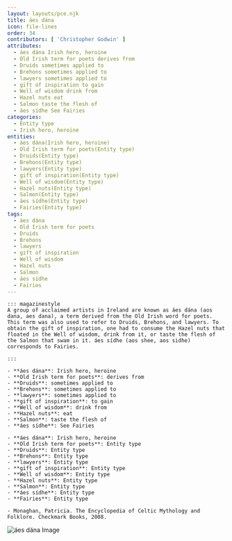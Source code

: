 ```yaml
---
layout: layouts/pce.njk
title: áes dána
icon: file-lines
order: 34
contributors: [ 'Christopher Godwin' ]
attributes:
  - áes dána Irish hero, heroine
  - Old Irish term for poets derives from
  - Druids sometimes applied to
  - Brehons sometimes applied to
  - lawyers sometimes applied to
  - gift of inspiration to gain
  - Well of wisdom drink from
  - Hazel nuts eat
  - Salmon taste the flesh of
  - áes sídhe See Fairies
categories:
  - Entity type
  - Irish hero, heroine
entities:
  - áes dána(Irish hero, heroine)
  - Old Irish term for poets(Entity type)
  - Druids(Entity type)
  - Brehons(Entity type)
  - lawyers(Entity type)
  - gift of inspiration(Entity type)
  - Well of wisdom(Entity type)
  - Hazel nuts(Entity type)
  - Salmon(Entity type)
  - áes sídhe(Entity type)
  - Fairies(Entity type)
tags:
  - áes dána
  - Old Irish term for poets
  - Druids
  - Brehons
  - lawyers
  - gift of inspiration
  - Well of wisdom
  - Hazel nuts
  - Salmon
  - áes sídhe
  - Fairies
---
```

``` tab [group1:Info]
::: magazinestyle
A group of acclaimed artists in Ireland are known as áes dána (aos dana, aes dana), a term derived from the Old Irish word for poets. This term was also used to refer to Druids, Brehons, and lawyers. To obtain the gift of inspiration, one had to consume the Hazel nuts that floated in the Well of wisdom, drink from it, or taste the flesh of the Salmon that swam in it. áes sídhe (aos shee, aos sidhe) corresponds to Fairies.

:::
```
``` tab [group1:Attributes]
- **áes dána**: Irish hero, heroine
- **Old Irish term for poets**: derives from
- **Druids**: sometimes applied to
- **Brehons**: sometimes applied to
- **lawyers**: sometimes applied to
- **gift of inspiration**: to gain
- **Well of wisdom**: drink from
- **Hazel nuts**: eat
- **Salmon**: taste the flesh of
- **áes sídhe**: See Fairies
```
``` tab [group1:Entities]
- **áes dána**: Irish hero, heroine
- **Old Irish term for poets**: Entity type
- **Druids**: Entity type
- **Brehons**: Entity type
- **lawyers**: Entity type
- **gift of inspiration**: Entity type
- **Well of wisdom**: Entity type
- **Hazel nuts**: Entity type
- **Salmon**: Entity type
- **áes sídhe**: Entity type
- **Fairies**: Entity type
```
``` tab [group1:Sources]
- Monaghan, Patricia. The Encyclopedia of Celtic Mythology and Folklore. Checkmark Books, 2008.
```
![áes dána Image](['https://upload.wikimedia.org/wikipedia/commons/8/87/%22The_Riders_of_the_Sidhe%22_John_Duncan_1911_McManus_Galleries%2C_Dundee.jpg'])
